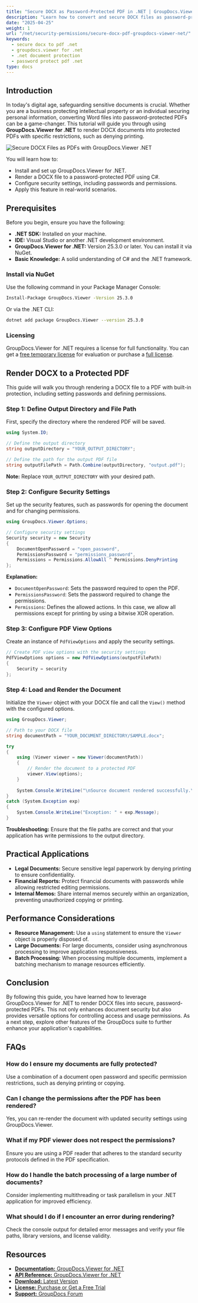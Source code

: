 ```yaml
---
title: "Secure DOCX as Password-Protected PDF in .NET | GroupDocs.Viewer"
description: "Learn how to convert and secure DOCX files as password-protected PDFs with print restrictions in your .NET applications using GroupDocs.Viewer."
date: "2025-04-25"
weight: 1
url: "/net/security-permissions/secure-docx-pdf-groupdocs-viewer-net/"
keywords:
  - secure docx to pdf .net
  - groupdocs.viewer for .net
  - .net document protection
  - password protect pdf .net
type: docs
---
```

## Introduction

In today's digital age, safeguarding sensitive documents is crucial. Whether you are a business protecting intellectual property or an individual securing personal information, converting Word files into password-protected PDFs can be a game-changer. This tutorial will guide you through using **GroupDocs.Viewer for .NET** to render DOCX documents into protected PDFs with specific restrictions, such as denying printing.

![Secure DOCX Files as PDFs with GroupDocs.Viewer .NET](/viewer/security-permissions/secure-docx-files-aspdfs.png)


You will learn how to:

- Install and set up GroupDocs.Viewer for .NET.
- Render a DOCX file to a password-protected PDF using C#.
- Configure security settings, including passwords and permissions.
- Apply this feature in real-world scenarios.

## Prerequisites

Before you begin, ensure you have the following:

- **.NET SDK:** Installed on your machine.
- **IDE:** Visual Studio or another .NET development environment.
- **GroupDocs.Viewer for .NET:** Version 25.3.0 or later. You can install it via NuGet.
- **Basic Knowledge:** A solid understanding of C# and the .NET framework.

### Install via NuGet

Use the following command in your Package Manager Console:

```bash
Install-Package GroupDocs.Viewer -Version 25.3.0
```

Or via the .NET CLI:

```bash
dotnet add package GroupDocs.Viewer --version 25.3.0
```

### Licensing

GroupDocs.Viewer for .NET requires a license for full functionality. You can get a [free temporary license](https://purchase.groupdocs.com/temporary-license/) for evaluation or purchase a [full license](https://purchase.groupdocs.com/buy).

## Render DOCX to a Protected PDF

This guide will walk you through rendering a DOCX file to a PDF with built-in protection, including setting passwords and defining permissions.

### Step 1: Define Output Directory and File Path

First, specify the directory where the rendered PDF will be saved.

```csharp
using System.IO;

// Define the output directory
string outputDirectory = "YOUR_OUTPUT_DIRECTORY";

// Define the path for the output PDF file
string outputFilePath = Path.Combine(outputDirectory, "output.pdf");
```

**Note:** Replace `YOUR_OUTPUT_DIRECTORY` with your desired path.

### Step 2: Configure Security Settings

Set up the security features, such as passwords for opening the document and for changing permissions.

```csharp
using GroupDocs.Viewer.Options;

// Configure security settings
Security security = new Security
{
    DocumentOpenPassword = "open_password",
    PermissionsPassword = "permissions_password",
    Permissions = Permissions.AllowAll ^ Permissions.DenyPrinting
};
```

**Explanation:**

- `DocumentOpenPassword`: Sets the password required to open the PDF.
- `PermissionsPassword`: Sets the password required to change the permissions.
- `Permissions`: Defines the allowed actions. In this case, we allow all permissions except for printing by using a bitwise XOR operation.

### Step 3: Configure PDF View Options

Create an instance of `PdfViewOptions` and apply the security settings.

```csharp
// Create PDF view options with the security settings
PdfViewOptions options = new PdfViewOptions(outputFilePath)
{
    Security = security
};
```

### Step 4: Load and Render the Document

Initialize the `Viewer` object with your DOCX file and call the `View()` method with the configured options.

```csharp
using GroupDocs.Viewer;

// Path to your DOCX file
string documentPath = "YOUR_DOCUMENT_DIRECTORY/SAMPLE.docx";

try
{
    using (Viewer viewer = new Viewer(documentPath))
    {
        // Render the document to a protected PDF
        viewer.View(options);
    }
    
    System.Console.WriteLine("\nSource document rendered successfully.\nCheck output in {0}", outputDirectory);
}
catch (System.Exception exp)
{
    System.Console.WriteLine("Exception: " + exp.Message);
}
```

**Troubleshooting:** Ensure that the file paths are correct and that your application has write permissions to the output directory.

## Practical Applications

- **Legal Documents:** Secure sensitive legal paperwork by denying printing to ensure confidentiality.
- **Financial Reports:** Protect financial documents with passwords while allowing restricted editing permissions.
- **Internal Memos:** Share internal memos securely within an organization, preventing unauthorized copying or printing.

## Performance Considerations

- **Resource Management:** Use a `using` statement to ensure the `Viewer` object is properly disposed of.
- **Large Documents:** For large documents, consider using asynchronous processing to improve application responsiveness.
- **Batch Processing:** When processing multiple documents, implement a batching mechanism to manage resources efficiently.

## Conclusion

By following this guide, you have learned how to leverage GroupDocs.Viewer for .NET to render DOCX files into secure, password-protected PDFs. This not only enhances document security but also provides versatile options for controlling access and usage permissions. As a next step, explore other features of the GroupDocs suite to further enhance your application's capabilities.

## FAQs

### How do I ensure my documents are fully protected?

Use a combination of a document open password and specific permission restrictions, such as denying printing or copying.

### Can I change the permissions after the PDF has been rendered?

Yes, you can re-render the document with updated security settings using GroupDocs.Viewer.

### What if my PDF viewer does not respect the permissions?

Ensure you are using a PDF reader that adheres to the standard security protocols defined in the PDF specification.

### How do I handle the batch processing of a large number of documents?

Consider implementing multithreading or task parallelism in your .NET application for improved efficiency.

### What should I do if I encounter an error during rendering?

Check the console output for detailed error messages and verify your file paths, library versions, and license validity.

## Resources

- [**Documentation:** GroupDocs.Viewer for .NET](https://docs.groupdocs.com/viewer/net/)
- [**API Reference:** GroupDocs.Viewer for .NET](https://reference.groupdocs.com/viewer/net/)
- [**Download:** Latest Version](https://releases.groupdocs.com/viewer/net/)
- [**License:** Purchase or Get a Free Trial](https://purchase.groupdocs.com/buy)
- [**Support:** GroupDocs Forum](https://forum.groupdocs.com/c/viewer/9)